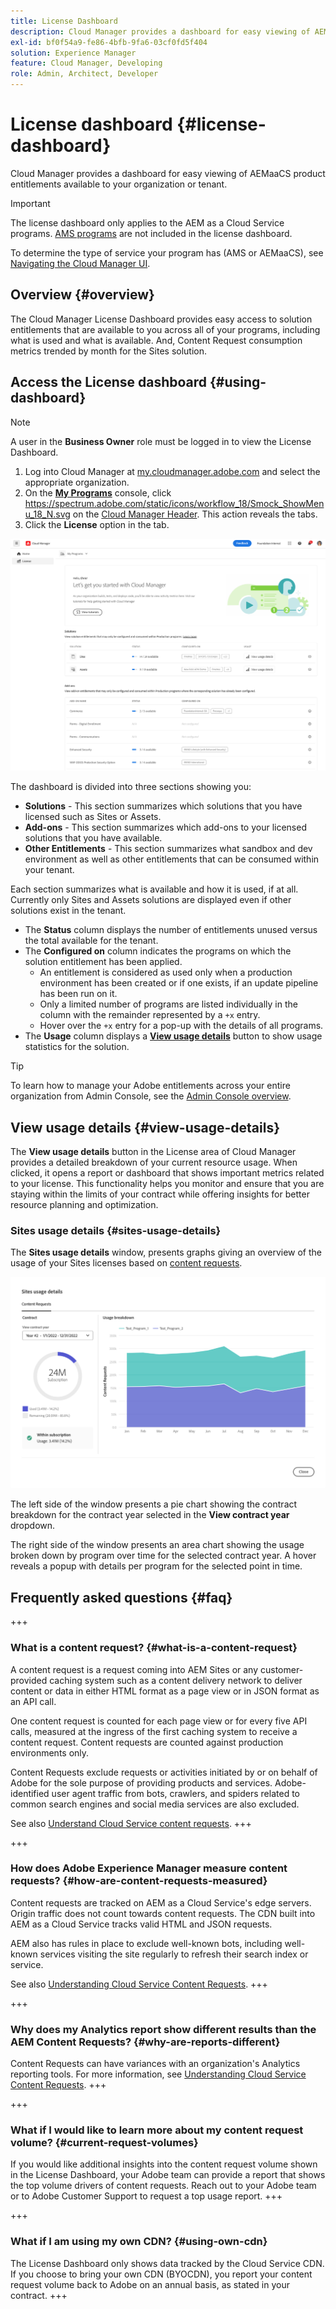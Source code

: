```yaml
---
title: License Dashboard
description: Cloud Manager provides a dashboard for easy viewing of AEMaaCS product entitlements available to your organization or tenant.
exl-id: bf0f54a9-fe86-4bfb-9fa6-03cf0fd5f404
solution: Experience Manager
feature: Cloud Manager, Developing
role: Admin, Architect, Developer
---
```


# License dashboard {#license-dashboard}

Cloud Manager provides a dashboard for easy viewing of AEMaaCS product entitlements available to your organization or tenant.

>[!IMPORTANT]
>
>The license dashboard only applies to the AEM as a Cloud Service programs. [AMS programs](https://experienceleague.adobe.com/en/docs/experience-manager-cloud-manager/content/introduction) are not included in the license dashboard.
>
>To determine the type of service your program has (AMS or AEMaaCS), see [Navigating the Cloud Manager UI](/help/implementing/cloud-manager/navigation.md#program-cards).

## Overview {#overview}

The Cloud Manager License Dashboard provides easy access to solution entitlements that are available to you across all of your programs, including what is used and what is available. And, Content Request consumption metrics trended by month for the Sites solution.

## Access the License dashboard {#using-dashboard}

>[!NOTE]
>
>A user in the **Business Owner** role must be logged in to view the License Dashboard.

1. Log into Cloud Manager at [my.cloudmanager.adobe.com](https://my.cloudmanager.adobe.com/) and select the appropriate organization.
1. On the **[My Programs](/help/implementing/cloud-manager/navigation.md#my-programs)** console, click https://spectrum.adobe.com/static/icons/workflow_18/Smock_ShowMenu_18_N.svg on the [Cloud Manager Header](/help/implementing/cloud-manager/navigation.md#cloud-manager-header). This action reveals the tabs.
1. Click the **License** option in the tab.

![License Dashboard](assets/license-dashboard.png)

The dashboard is divided into three sections showing you:

* **Solutions** - This section summarizes which solutions that you have licensed such as Sites or Assets.
* **Add-ons** - This section summarizes which add-ons to your licensed solutions that you have available.
* **Other Entitlements** - This section summarizes what sandbox and dev environment as well as other entitlements that can be consumed within your tenant.

Each section summarizes what is available and how it is used, if at all. Currently only Sites and Assets solutions are displayed even if other solutions exist in the tenant.

* The **Status** column displays the number of entitlements unused versus the total available for the tenant.
* The **Configured on** column indicates the programs on which the solution entitlement has been applied.
  * An entitlement is considered as used only when a production environment has been created or if one exists, if an update pipeline has been run on it.
  * Only a limited number of programs are listed individually in the column with the remainder represented by a `+x` entry.
  * Hover over the `+x` entry for a pop-up with the details of all programs.
* The **Usage** column displays a **[View usage details](#view-usage-details)** button to show usage statistics for the solution.

>[!TIP]
>
>To learn how to manage your Adobe entitlements across your entire organization from Admin Console, see the [Admin Console overview](https://helpx.adobe.com/enterprise/using/admin-console.html).

## View usage details {#view-usage-details}

<!--
The **View usage details** button gives access to the chosen solution's **Usage Details** window. This window gives a detailed breakdown including charts to show your solution's usage. How that usage is measured depends on the chosen solution. -->

The **View usage details** button in the License area of Cloud Manager provides a detailed breakdown of your current resource usage. When clicked, it opens a report or dashboard that shows important metrics related to your license. <!-- ADD THIS SENTENCE IF ASSETS USAGE DETAILS GETS REINSTATED ", such as the number of users, storage consumption, or bandwidth usage, depending on the type of services you're using." --> This functionality helps you monitor and ensure that you are staying within the limits of your contract while offering insights for better resource planning and optimization. 

### Sites usage details {#sites-usage-details}

The **Sites usage details** window, presents graphs giving an overview of the usage of your Sites licenses based on [content requests](#what-is-a-content-request).

![Sites usage details window](assets/sites-usage-details.png)

The left side of the window presents a pie chart showing the contract breakdown for the contract year selected in the **View contract year** dropdown.

The right side of the window presents an area chart showing the usage broken down by program over time for the selected contract year. A hover reveals a popup with details per program for the selected point in time.

<!-- REMOVED AS PER CQDOC-21983
### Assets usage details {#assets-usage-details}

The **Assets usage details** window, presents graphs giving an overview of the usage of your Assets licenses based on [storage](#storage) and [standard users](#standard-users). Select the appropriate tab to toggle between the views.

For both storage and standard users views, you can use the **Environment Type** dropdown to toggle the view between production, stage, and development environments.

#### Storage {#storage}

![Assets usage details window for storage](assets/assets-usage-details-storage.png)

The left side of the window presents a pie chart showing the contract breakdown for the contract year selected in the **View contract year** dropdown.

The right side of the window presents an area chart showing the usage broken down by program over time for the selected contract year. A hover reveals a popup with details per program for the selected point in time.

#### Standard Users {#standard-users}

![Assets usage details window for standard-users](assets/assets-usage-details-standard-users.png)

The left side of the window presents a pie chart showing the contract breakdown for the contract year selected in the **View contract year** dropdown.

The right side of the window presents an area chart showing the usage broken down by program over time for the selected contract year. A hover reveals a popup with details per program for the selected point in time. -->

## Frequently asked questions {#faq}

+++

### What is a content request? {#what-is-a-content-request}

A content request is a request coming into AEM Sites or any customer-provided caching system such as a content delivery network to deliver content or data in either HTML format as a page view or in JSON format as an API call.

One content request is counted for each page view or for every five API calls, measured at the ingress of the first caching system to receive a content request. Content requests are counted against production environments only.

Content Requests exclude requests or activities initiated by or on behalf of Adobe for the sole purpose of providing products and services. Adobe-identified user agent traffic from bots, crawlers, and spiders related to common search engines and social media services are also excluded.

See also [Understand Cloud Service content requests](/help/implementing/cloud-manager/content-requests.md).
+++

+++

### How does Adobe Experience Manager measure content requests? {#how-are-content-requests-measured}

Content requests are tracked on AEM as a Cloud Service's edge servers. Origin traffic does not count towards content requests. The CDN built into AEM as a Cloud Service tracks valid HTML and JSON requests.

AEM also has rules in place to exclude well-known bots, including well-known services visiting the site regularly to refresh their search index or service.

See also [Understanding Cloud Service Content Requests](/help/implementing/cloud-manager/content-requests.md).
+++

+++

### Why does my Analytics report show different results than the AEM Content Requests? {#why-are-reports-different}

Content Requests can have variances with an organization's Analytics reporting tools. For more information, see [Understanding Cloud Service Content Requests](/help/implementing/cloud-manager/content-requests.md).
+++

+++

### What if I would like to learn more about my content request volume? {#current-request-volumes}

If you would like additional insights into the content request volume shown in the License Dashboard, your Adobe team can provide a report that shows the top volume drivers of content requests. Reach out to your Adobe team or to Adobe Customer Support to request a top usage report.
+++

+++

### What if I am using my own CDN? {#using-own-cdn}

The License Dashboard only shows data tracked by the Cloud Service CDN. If you choose to bring your own CDN (BYOCDN), you report your content request volume back to Adobe on an annual basis, as stated in your contract. 
+++

